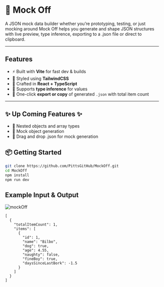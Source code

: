 # 🧌 Mock Off

A JSON mock data builder whether you’re prototyping, testing, or just mocking around
Mock Off helps you generate and shape JSON structures with live preview, type inference,
exporting to a .json file or direct to clipboard.

---

## Features

- ⚡️ Built with **Vite** for fast dev & builds
- 🎨 Styled using **TailwindCSS**
- 🧩 Crafted in **React + TypeScript**
- 🧠 Supports **type inference** for values
- 💾 One-click **export or copy** of generated `.json` with total item count

---

## ✨ Up Coming Features ✨

- 🧬 Nested objects and array types
- 🧌 Mock object generation
- 📂 Drag and drop .json for mock generation

## 📦 Getting Started

```bash
git clone https://github.com/PittsGitHub/MockOff.git
cd MockOff
npm install
npm run dev
```

## Example Input & Output
![mockOff](https://github.com/user-attachments/assets/5273c5d7-44b2-461d-9fe4-977cc2182902)

```
[
  {
    "totalItemCount": 1,
    "items": [
      {
        "id": 1,
        "name": "Bilbo",
        "dog": true,
        "age": 4.55,
        "naughty": false,
        "fineBoy": true,
        "daysSinceLastBork": -1.5
      }
    ]
  }
]
```
